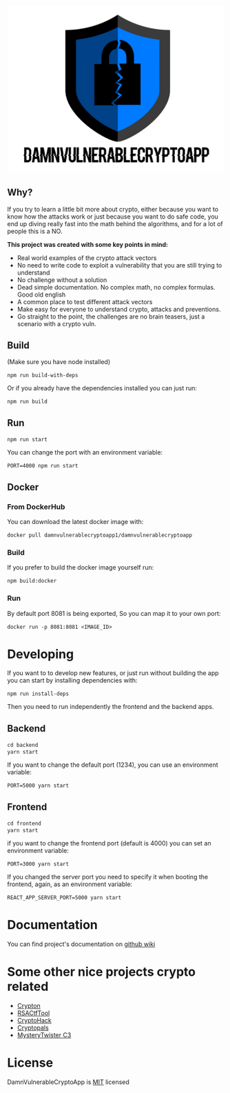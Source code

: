![Logo](/frontend/src/Images/logo.png)

## Why?

If you try to learn a little bit more about crypto, either because you want to know how the attacks work or just because you want to do safe code, you end up diving really fast into the math behind the algorithms, and for a lot of people this is a NO.

**This project was created with some key points in mind:**
* Real world examples of the crypto attack vectors
* No need to write code to exploit a vulnerability that you are still trying to understand
* No challenge without a solution
* Dead simple documentation. No complex math, no complex formulas. Good old english
* A common place to test different attack vectors
* Make easy for everyone to understand crypto, attacks and preventions.
* Go straight to the point, the challenges are no brain teasers, just a scenario with a crypto vuln. 


## Build

(Make sure you have node installed)

```
npm run build-with-deps
```

Or if you already have the dependencies installed you can just run:

```
npm run build
```


## Run

```
npm run start
```

You can change the port with an environment variable: 
```
PORT=4000 npm run start
```


## Docker

### From DockerHub

You can download the latest docker image with:
```
docker pull damnvulnerablecryptoapp1/damnvulnerablecryptoapp
```

### Build

If you prefer to build the docker image yourself run:

```
npm build:docker
```

### Run

By default port 8081 is being exported,
So you can map it to your own port:

```
docker run -p 8081:8081 <IMAGE_ID>
```


# Developing

If you want to to develop new features, or just run without building the app you can start by installing dependencies with:

```
npm run install-deps
```

Then you need to run independently the frontend and the backend apps.

## Backend
```
cd backend 
yarn start
```

If you want to change the default port (1234), you can use an environment variable:  
```
PORT=5000 yarn start
```

## Frontend
```
cd frontend
yarn start
```


if you want to change the frontend port (default is 4000) you can set an environment variable:
```
PORT=3000 yarn start
```
If you changed the server port you need to specify it when booting the frontend, again, as an environment variable:
```
REACT_APP_SERVER_PORT=5000 yarn start
```




# Documentation
You can find project's documentation on [github wiki](https://github.com/DamnVulnerableCryptoApp/DamnVulnerableCryptoApp/wiki)

# Some other nice projects crypto related
* [Crypton](https://github.com/ashutosh1206/Crypton)
* [RSACtfTool](https://github.com/Ganapati/RsaCtfTool)
* [CryptoHack](http://cryptohack.org/)
* [Cryptopals](https://cryptopals.com/)
* [MysteryTwister C3](https://www.mysterytwisterc3.org/en/)



# License

DamnVulnerableCryptoApp is [MIT](https://tldrlegal.com/license/mit-license) licensed 





